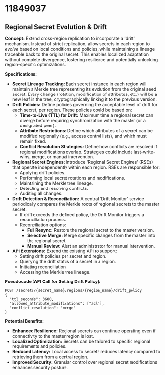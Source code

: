 # 11849037

## Regional Secret Evolution & Drift

**Concept:** Extend cross-region replication to incorporate a 'drift' mechanism. Instead of strict replication, allow secrets in each region to *evolve* based on local conditions and policies, while maintaining a lineage traceable back to the original secret. This enables localized adaptation without complete divergence, fostering resilience and potentially unlocking region-specific optimizations.

**Specifications:**

*   **Secret Lineage Tracking:** Each secret instance in each region will maintain a Merkle tree representing its evolution from the original seed secret. Every change (rotation, modification of attributes, etc.) will be a new leaf in the tree, cryptographically linking it to the previous version.
*   **Drift Policies:** Define policies governing the acceptable level of drift for each secret, per region. These policies could be based on:
    *   **Time-to-Live (TTL) for Drift:** Maximum time a regional secret can diverge before requiring synchronization with the master (or a designated peer).
    *   **Attribute Restrictions:** Define which attributes of a secret can be modified regionally (e.g., access control lists), and which must remain fixed.
    *   **Conflict Resolution Strategies:** Define how conflicts are resolved if regional modifications overlap. Strategies could include last-write-wins, merge, or manual intervention.
*   **Regional Secret Engines:** Introduce ‘Regional Secret Engines’ (RSEs) that operate independently within each region. RSEs are responsible for:
    *   Applying drift policies.
    *   Performing local secret rotations and modifications.
    *   Maintaining the Merkle tree lineage.
    *   Detecting and resolving conflicts.
    *   Auditing all changes.
*   **Drift Detection & Reconciliation:**  A central 'Drift Monitor' service periodically compares the Merkle roots of regional secrets to the master secret.
    *   If drift exceeds the defined policy, the Drift Monitor triggers a reconciliation process.
    *   Reconciliation options:
        *   **Full Resync:** Restore the regional secret to the master version.
        *   **Selective Merge:** Merge specific changes from the master into the regional secret.
        *   **Manual Review:** Alert an administrator for manual intervention.
*   **API Extensions:** Extend the existing API to support:
    *   Setting drift policies per secret and region.
    *   Querying the drift status of a secret in a region.
    *   Initiating reconciliation.
    *   Accessing the Merkle tree lineage.

**Pseudocode (API Call for Setting Drift Policy):**

```
POST /secrets/{secret_name}/regions/{region_name}/drift_policy
{
  "ttl_seconds": 3600,
  "allowed_attribute_modifications": ["acl"],
  "conflict_resolution": "merge"
}
```

**Potential Benefits:**

*   **Enhanced Resilience:** Regional secrets can continue operating even if connectivity to the master region is lost.
*   **Localized Optimization:** Secrets can be tailored to specific regional requirements and policies.
*   **Reduced Latency:**  Local access to secrets reduces latency compared to retrieving them from a central region.
*   **Improved Security:**  Granular control over regional secret modifications enhances security posture.